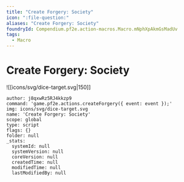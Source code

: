 ```yaml
---
title: "Create Forgery: Society"
icon: ":file-question:"
aliases: "Create Forgery: Society"
foundryId: Compendium.pf2e.action-macros.Macro.mNphXpAkmGsMadUv
tags:
  - Macro
---
```


# Create Forgery: Society
![[icons/svg/dice-target.svg|150]]

```Macro
author: j8qxwRz5RJ4kkzp9
command: 'game.pf2e.actions.createForgery({ event: event });'
img: icons/svg/dice-target.svg
name: 'Create Forgery: Society'
scope: global
type: script
flags: {}
folder: null
_stats:
  systemId: null
  systemVersion: null
  coreVersion: null
  createdTime: null
  modifiedTime: null
  lastModifiedBy: null
```
